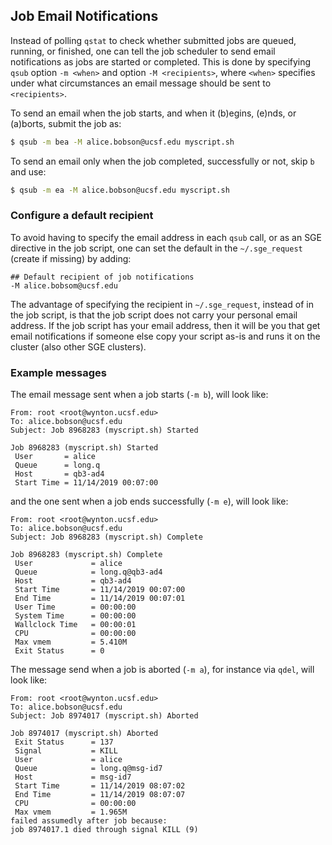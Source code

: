 ## Job Email Notifications

Instead of polling `qstat` to check whether submitted jobs are queued, running, or finished, one can tell the job scheduler to send email notifications as jobs are started or completed.  This is done by specifying `qsub` option `-m <when>` and option `-M <recipients>`, where `<when>` specifies under what circumstances an email message should be sent to `<recipients>`.

To send an email when the job starts, and when it (b)egins, (e)nds, or (a)borts, submit the job as:

```sh
$ qsub -m bea -M alice.bobson@ucsf.edu myscript.sh
```

To send an email only when the job completed, successfully or not, skip `b` and use:

```sh
$ qsub -m ea -M alice.bobson@ucsf.edu myscript.sh
```


### Configure a default recipient

To avoid having to specify the email address in each `qsub` call, or as an SGE directive in the job script, one can set the default in the `~/.sge_request` (create if missing) by adding:

```
## Default recipient of job notifications
-M alice.bobsom@ucsf.edu
```

The advantage of specifying the recipient in `~/.sge_request`, instead of in the job script, is that the job script does not carry your personal email address.  If the job script has your email address, then it will be you that get email notifications if someone else copy your script as-is and runs it on the cluster (also other SGE clusters).


### Example messages

The email message sent when a job starts (`-m b`), will look like:

```
From: root <root@wynton.ucsf.edu>
To: alice.bobson@ucsf.edu
Subject: Job 8968283 (myscript.sh) Started

Job 8968283 (myscript.sh) Started
 User       = alice
 Queue      = long.q
 Host       = qb3-ad4
 Start Time = 11/14/2019 00:07:00
```

and the one sent when a job ends successfully (`-m e`), will look like:

```
From: root <root@wynton.ucsf.edu>
To: alice.bobson@ucsf.edu
Subject: Job 8968283 (myscript.sh) Complete

Job 8968283 (myscript.sh) Complete
 User             = alice
 Queue            = long.q@qb3-ad4
 Host             = qb3-ad4
 Start Time       = 11/14/2019 00:07:00
 End Time         = 11/14/2019 00:07:01
 User Time        = 00:00:00
 System Time      = 00:00:00
 Wallclock Time   = 00:00:01
 CPU              = 00:00:00
 Max vmem         = 5.410M
 Exit Status      = 0
```

The message send when a job is aborted (`-m a`),  for instance via `qdel`, will look like:

```
From: root <root@wynton.ucsf.edu>
To: alice.bobson@ucsf.edu
Subject: Job 8974017 (myscript.sh) Aborted

Job 8974017 (myscript.sh) Aborted
 Exit Status      = 137
 Signal           = KILL
 User             = alice
 Queue            = long.q@msg-id7
 Host             = msg-id7
 Start Time       = 11/14/2019 08:07:02
 End Time         = 11/14/2019 08:07:07
 CPU              = 00:00:00
 Max vmem         = 1.965M
failed assumedly after job because:
job 8974017.1 died through signal KILL (9)
```


